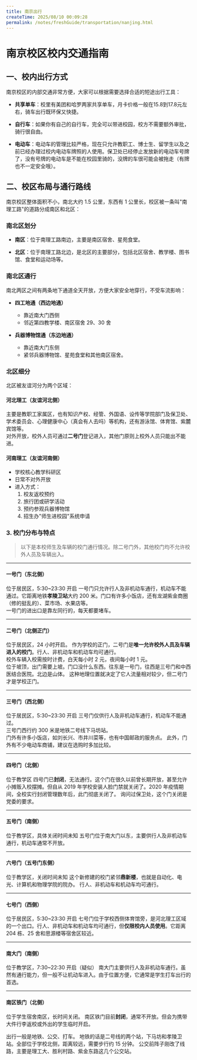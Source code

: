 ```yaml
---
title: 南京出行
createTime: 2025/08/10 00:09:28
permalink: /notes/freshGuide/transportation/nanjing.html
---
```


# 南京校区校内交通指南

## 一、校内出行方式

南京校区的内部交通非常方便，大家可以根据需要选择合适的短途出行工具：

- **共享单车**：校里有美团和哈罗两家共享单车，月卡价格一般在15.8到17.8元左右，骑车出行既环保又快捷。

- **自行车**：如果你有自己的自行车，完全可以带进校园，校方不需要额外审批，骑行很自由。

- **电动车**：电动车的管理比较严格，现在只允许教职工、博士生、留学生以及之前已经办理过校内电动车牌照的人使用。保卫处已经停止发放新的电动车号牌了，没有号牌的电动车是不能在校园里骑的，没牌的车很可能会被拖走（有牌也不一定安全哦）。


## 二、校区布局与通行路线

南京校区整体面积不小，南北大约 1.5 公里，东西有 1 公里长，校区被一条叫"南理工路"的道路分成南区和北区：

### 南北区划分

- **南区**：位于南理工路南边，主要是南区宿舍、星苑食堂。      

- **北区**：位于南理工路北边，是北区的主要部分，包括北区宿舍、教学楼、图书馆、食堂和运动场等。

### 南北区通行

南北两区之间有两条地下通道全天开放，方便大家安全地穿行，不受车流影响：

- **四工地通（西边地通）**
  - 靠近南大门西侧
  - 邻近第四教学楼、南区宿舍 29、30 舍

- **兵器博物馆通（东边地通）**
  - 靠近南大门东侧
  - 紧邻兵器博物馆、星苑食堂和其他南区宿舍。

### 北区细分

北区被友谊河分为两个区域：

#### 河北理工（友谊河北侧）

主要是教职工家属区，也有知识产权、经管、外国语、设传等学院部门及保卫处、学术委员会、心理健康中心（真会有人去吗）等机构，还有游泳馆、体育馆、紫麓宾馆等。  
对外开放，校外人员可通过**二号门**登记进入，其他门原则上校外人员只能出不能进。

#### 河南理工（友谊河南侧）
- 学校核心教学科研区
- 日常不对外开放
- 进入方式：
  1. 校友返校预约
  2. 旅行团或研学活动
  3. 预约参观兵器博物馆
  4. 招生办"师生进校园"系统申请

### 3. 校门分布与特点

> 以下是本校师生及车辆的校门通行情况。除二号门外，其他校门均不允许校外人员及车辆出入。

---

#### 一号门（东北侧）
位于居民区，5:30~23:30 开启
一号门只允许行人及非机动车通行，机动车不能通过。它距离地铁**孝陵卫站**大约 200 米。门口有许多小饭店，还有龙湖紫金商圈（修的挺乱的）、菜市场、水果店等。  
一号门的进出口是靠左同行的，每天都要堵车。

---

#### 二号门（北侧正门）
位于居民区，24 小时开启。
作为学校的正门，二号门是**唯一允许校外人员及车辆进入的校门**。行人、非机动车和机动车均可通行。  
校外车辆入校需按时计费，白天每小时 2 元，夜间每小时 1 元。  
位于坡顶，出门需要上坡。门口没什么东西。往东是一号门，往西是三号门和中西医结合医院。北边是山体。
这种地理位置就决定了它人流量相对较少，但二号门才是学校正门。

---

#### 三号门（西北侧）
位于居民区，5:30~23:30 开启
三号门仅供行人及非机动车通行，机动车不能通过。  
三号门西行约 300 米是地铁二号线下马坊站。  
门外有许多小饭店，如刘长兴、市井川菜等，也有中国邮政的服务点。
此外，门外有不少电动车商铺，建议在选购时多加比较。

---

#### 四号门（北侧）
位于教学区
四号门已**封闭**，无法通行。这个门在很久以前曾长期开放，甚至允许小摊贩入校摆摊。但自从 2019 年学校安装人脸门禁就关闭了。2020 年疫情期间，全校实行封闭管理数年后，此门彻底关闭了。
询问过保卫处，这个门关闭是党委的要求。

---

#### 五号门（南侧）
位于教学区，具体关闭时间未知
五号门位于南大门以东，主要供行人及非机动车通行，机动车通常不开放。

---

#### 六号门（五号门东侧）
位于教学区，关闭时间未知
这个新修建的校门紧邻**鼎新楼**，也就是自动化、电光、计算机和物理学院的院办。
行人、非机动车和机动车均可通行。

---

#### 七号门（西侧）
位于居民区，5:30~23:30 开启
七号门位于学校西侧体育馆旁，是河北理工区域的一个出口。行人、非机动车和机动车均可通行，但**仅限校内人员使用**。它距离 204 栋、25 舍和思源楼等宿舍区较近。

---

#### 南大门（南侧）
位于教学区，7:30~22:30 开启（疑似）
南大门主要供行人及非机动车通行。虽然有通行能力，但一般不让机动车进入。由于位置方便，它通常是学生打车出行的首选。

---

#### 南区铁门（北侧）
位于学生宿舍南区，长时间关闭。
南区铁门目前**封闭**，通常不开放。但会为携带大件行李返校或外出的学生临时开启。

出行一般是地铁、公交、打车。
地铁的话是二号线的两个站，下马坊和孝陵卫站。全部位于学校北侧，距离较远，需要步行约 15 分钟。
公交前阵子刚改了线路，主要是理工大、胜利村路、紫金东路这几个公交站。